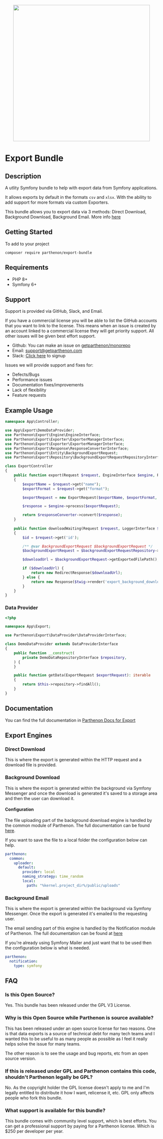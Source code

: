 <p align="center">
  <img width="450px" src="https://getparthenon.com/images/logo.svg">
</p>

<p align="center">
  <h1>Export Bundle</h1>
</p>

## Description

A utlity Symfony bundle to help with export data from Symfony applications.

It allows exports by default in the formats `csv` and `xlsx`. With the ability to add support for more formats via custom Exporters.

This bundle allows you to export data via 3 methods: Direct Download, Background Download, Background Email. More info [here](#export-engines)

## Getting Started

To add to your project

`composer require parthenon/export-bundle`

## Requirements

* PHP 8+
* Symfony 6+

## Support

Support is provided via GitHub, Slack, and Email.

If you have a commercial license you will be able to list the GitHub accounts that you want to link to the license. This
means when an issue is created by an account linked to a commercial license they will get priority support. All other
issues will be given best effort support.

* Github: You can make an issue on [getparthenon/monorepo](https://github.com/getparthenon/monorepo/issues/new/choose)
* Email: support@getparthenon.com
* Slack: [Click here](https://join.slack.com/t/parthenonsupport/shared_invite/zt-1kmmuvul0-Ai1Sp6j3SzlF955Z~CD~~Q) to signup

Issues we will provide support and fixes for:

* Defects/Bugs
* Performance issues
* Documentation fixes/improvements
* Lack of flexibility
* Feature requests

## Example Usage

```php
namespace App\Controller;

use App\Export\DemoDataProvider;
use Parthenon\Export\Engine\EngineInterface;
use Parthenon\Export\Exporter\ExporterManagerInterface;
use Parthenon\Export\Exporter\ExporterManagerInterface;
use Parthenon\Export\Response\ResponseConverterInterface;
use Parthenon\Export\Entity\BackgroundExportRequest;
use Parthenon\Export\Repository\BackgroundExportRequestRepositoryInterface;

class ExportController
{
    public function export(Request $request, EngineInterface $engine, ResponseConverterInterface $responseConverter)
    {
        $exportName = $request->get("name");
        $exportFormat = $request->get("format");

        $exportRequest = new ExportRequest($exportName, $exportFormat, DemoDataProvider::class, $parameters);

        $response = $engine->process($exportRequest);

        return $responseConverter->convert($response);
    }
    
    public function downloadWaiting(Request $request, LoggerInterface $logger, BackgroundExportRequestRepositoryInterface $backgroundExportRequestRepository, Environment $twig)
    {
        $id = $request->get('id');

        /** @var BackgroundExportRequest $backgroundExportRequest */
        $backgroundExportRequest = $backgroundExportRequestRepository->findById($id);

        $downloadUrl = $backgroundExportRequest->getExportedFilePath();

        if ($downloadUrl) {
            return new RedirectResponse($downloadUrl);
        } else {
            return new Response($twig->render('export_background_download.html.twig'));
        }
    }
}
```

### Data Provider

```php
<?php

namespace App\Export;

use Parthenon\Export\DataProvider\DataProviderInterface;

class DemoDataProvider extends DataProviderInterface 
{
    public function __construct(
        private DemoDataRepositoryInterface $repository,
    ) {
    }

    public function getData(ExportRequest $exportRequest): iterable
    {
        return $this->repository->findAll();
    }
}
```

## Documentation

You can find the full documentation in [Parthenon Docs for Export](https://getparthenon.com/docs/next/export/overview)

## Export Engines

### Direct Download 

This is where the export is generated within the HTTP request and a download file is provided.

### Background Download

This is where the export is generated within the background via Symfony Messenger and once the download is generated it's saved to a storage area and then the user can download it.

#### Configuration

The file uploading part of the background download engine is handled by the common module of Parthenon. The full documentation can be found [here](https://getparthenon.com/docs/next/common/upload/).

If you want to save the file to a local folder the configuration below can help.

```yaml
parthenon:
  common:
    uploader:
      default:
        provider: local
        naming_strategy: time_random
        local:  
          path: "%kernel.project_dir%/public/uploads"
```
### Background Email

This is where the export is generated within the background via Symfony Messenger. Once the export is generated it's emailed to the requesting user.

The email sending part of this engine is handled by the Notification module of Parthenon. The full documentation can be found at [here](https://getparthenon.com/docs/next/notification/email)

If you're already using Symfony Mailer and just want that to be used then the configuration below is what is needed.

```yaml
parthenon:
  notification:
    type: symfony
```

## FAQ

### Is this Open Source?

Yes. This bundle has been released under the GPL V3 License.

### Why is this Open Source while Parthenon is source available?

This has been released under an open source license for two reasons. One is that data exports is a source of technical debt for many tech teams and I wanted this to be useful to as many people as possible as I feel it really helps solve the issue for many teams.

The other reason is to see the usage and bug reports, etc from an open source version.

### If this is released under GPL and Parthenon contains this code, shouldn't Parthenon legally be GPL?

No. As the copyright holder the GPL license doesn't apply to me and I'm legally entitled to distribute it how I want, relicense it, etc. GPL only affects people who fork this bundle.

### What support is available for this bundle?

This bundle comes with community level support, which is best efforts. You can get a professional support by paying for a Parthenon license. Which is $250 per developer per year.


